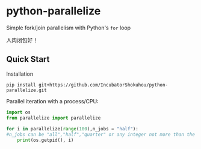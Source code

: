 python-parallelize
==================

Simple fork/join parallelism with Python's `for` loop

人肉闭包好！

Quick Start
-----------

Installation

```shell
pip install git+https://github.com/IncubatorShokuhou/python-parallelize.git
```

Parallel iteration with a process/CPU:

```python
import os
from parallelize import parallelize
    
for i in parallelize(range(100),n_jobs = "half"):   
#n_jobs can be "all","half","quarter" or any integer not more than the number of cpus( which can be caculated by multiprocessing.cpu_count())
    print(os.getpid(), i)
```
